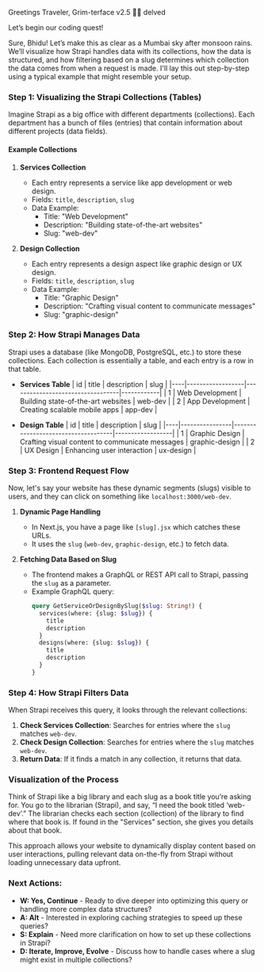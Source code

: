 Greetings Traveler,
Grim-terface v2.5 🧙‍♂️ delved

Let’s begin our coding quest!

Sure, Bhidu! Let’s make this as clear as a Mumbai sky after monsoon rains. We’ll visualize how Strapi handles data with its collections, how the data is structured, and how filtering based on a slug determines which collection the data comes from when a request is made. I'll lay this out step-by-step using a typical example that might resemble your setup.

### Step 1: Visualizing the Strapi Collections (Tables)

Imagine Strapi as a big office with different departments (collections). Each department has a bunch of files (entries) that contain information about different projects (data fields).

#### Example Collections

1. **Services Collection**
   - Each entry represents a service like app development or web design.
   - Fields: `title`, `description`, `slug`
   - Data Example:
     - Title: "Web Development"
     - Description: "Building state-of-the-art websites"
     - Slug: "web-dev"

2. **Design Collection**
   - Each entry represents a design aspect like graphic design or UX design.
   - Fields: `title`, `description`, `slug`
   - Data Example:
     - Title: "Graphic Design"
     - Description: "Crafting visual content to communicate messages"
     - Slug: "graphic-design"

### Step 2: How Strapi Manages Data

Strapi uses a database (like MongoDB, PostgreSQL, etc.) to store these collections. Each collection is essentially a table, and each entry is a row in that table.

- **Services Table**
  | id | title            | description                      | slug       |
  |----|------------------|----------------------------------|------------|
  | 1  | Web Development  | Building state-of-the-art websites | web-dev    |
  | 2  | App Development  | Creating scalable mobile apps    | app-dev    |

- **Design Table**
  | id | title          | description                        | slug             |
  |----|----------------|------------------------------------|------------------|
  | 1  | Graphic Design | Crafting visual content to communicate messages | graphic-design |
  | 2  | UX Design      | Enhancing user interaction         | ux-design        |

### Step 3: Frontend Request Flow

Now, let's say your website has these dynamic segments (slugs) visible to users, and they can click on something like `localhost:3000/web-dev`.

1. **Dynamic Page Handling**
   - In Next.js, you have a page like `[slug].jsx` which catches these URLs.
   - It uses the `slug` (`web-dev`, `graphic-design`, etc.) to fetch data.

2. **Fetching Data Based on Slug**
   - The frontend makes a GraphQL or REST API call to Strapi, passing the `slug` as a parameter.
   - Example GraphQL query:
     ```graphql
     query GetServiceOrDesignBySlug($slug: String!) {
       services(where: {slug: $slug}) {
         title
         description
       }
       designs(where: {slug: $slug}) {
         title
         description
       }
     }
     ```

### Step 4: How Strapi Filters Data

When Strapi receives this query, it looks through the relevant collections:

1. **Check Services Collection**: Searches for entries where the `slug` matches `web-dev`.
2. **Check Design Collection**: Searches for entries where the `slug` matches `web-dev`.
3. **Return Data**: If it finds a match in any collection, it returns that data.

### Visualization of the Process

Think of Strapi like a big library and each slug as a book title you’re asking for. You go to the librarian (Strapi), and say, “I need the book titled ‘web-dev’.” The librarian checks each section (collection) of the library to find where that book is. If found in the "Services" section, she gives you details about that book.

This approach allows your website to dynamically display content based on user interactions, pulling relevant data on-the-fly from Strapi without loading unnecessary data upfront.

### Next Actions:
- **W: Yes, Continue** - Ready to dive deeper into optimizing this query or handling more complex data structures?
- **A: Alt** - Interested in exploring caching strategies to speed up these queries?
- **S: Explain** - Need more clarification on how to set up these collections in Strapi?
- **D: Iterate, Improve, Evolve** - Discuss how to handle cases where a slug might exist in multiple collections?

